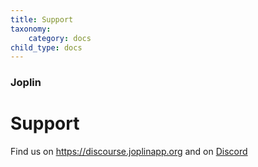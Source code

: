 ```yaml
---
title: Support
taxonomy:
    category: docs
child_type: docs
---
```


### Joplin

# Support

Find us on https://discourse.joplinapp.org and on [Discord](https://discord.gg/ha87Fu62)

<div class="col-12 col-md-12 social-links">
				<a href="https://twitter.com/joplinapp" title="Joplin Twitter feed"><i class="fab fa-twitter"></i></a>
				<a href="https://mastodon.social/@joplinapp" title="Joplin Mastodon feed"><i class="fab fa-mastodon"></i></a>
				<a href="https://www.patreon.com/joplin" title="Joplin Patreon"><i class="fab fa-patreon"></i></a>
				<a href="https://discordapp.com/invite/d2HMPwE" title="Joplin Discord chat"><i class="fab fa-discord"></i></a>
				<a href="https://www.reddit.com/r/joplinapp/" title="Joplin Subreddit"><i class="fab fa-reddit"></i></a>
				<a href="https://github.com/laurent22/joplin/" title="Joplin GitHub repository"><i class="fab fa-github"></i></a>
			</div>


